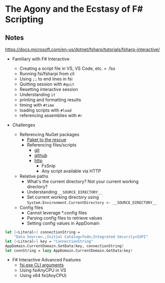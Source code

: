 # The Agony and the Ecstasy of F# Scripting

## Notes

https://docs.microsoft.com/en-us/dotnet/fsharp/tutorials/fsharp-interactive/

- Familiary with F# Interactive
    - Creating a script file in VS, VS Code, etc. = .fsx
    - Running fsi/fsharpi from cli
    - Using `;;` to end lines in fsi
    - Quitting session with `#quit`
    - Resetting interactive session
    - Understanding `it`
    - printing and formatting results
    - timing with `#time`
    - loading scripts with `#load`
    - referencing assemblies with `#r`

- Challenges
    - Referencing NuGet packages
        - [Paket to the rescue](https://fsprojects.github.io/Paket/paket-generate-load-scripts.html)
        - Referencing files/scripts
            - [git](https://fsprojects.github.io/Paket/git-dependencies.html)
            - [github](https://fsprojects.github.io/Paket/github-dependencies.html)
            - [http](https://fsprojects.github.io/Paket/http-dependencies.html)
                - FsSnip
                - Any script available via HTTP
    - Relative paths
        - What's the current directory? Not your current working directory?
        - Understanding `__SOURCE_DIRECTORY__`
        - Set current working directory using `System.Environment.CurrentDirectory <- __SOURCE_DIRECTORY__`
    - Config files
        - Cannot leverage *.config files
        - Parsing config files to retrieve values
        - Setting config values in AppDomain

``` fsharp
let [<Literal>] connectionString =
    "Data Source=.;Initial Catalog=Todo;Integrated Security=SSPI"
let [<Literal>] key = "ConnectionString"
AppDomain.CurrentDomain.SetData(key, connectionString)
let connString = lazy AppDomain.CurrentDomain.GetData(key)
```

- F# Interactive Advanced Features
    - [fsi.exe CLI arguments]( https://docs.microsoft.com/en-us/dotnet/fsharp/tutorials/fsharp-interactive/fsharp-interactive-options)
    - Using fsiAnyCPU in VS
    - Using x64 fsi(AnyCPU)